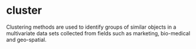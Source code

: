 # cluster
Clustering methods are used to identify groups of similar objects in a multivariate data sets collected from fields such as marketing, bio-medical and geo-spatial.
